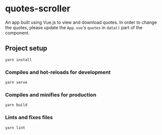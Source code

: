 # quotes-scroller

An app built using Vue.js to view and download quotes.
In order to change the quotes, please update the `App.vue`'s `quotes` in `data()` part of the component.

## Project setup
```
yarn install
```

### Compiles and hot-reloads for development
```
yarn serve
```

### Compiles and minifies for production
```
yarn build
```

### Lints and fixes files
```
yarn lint
```
